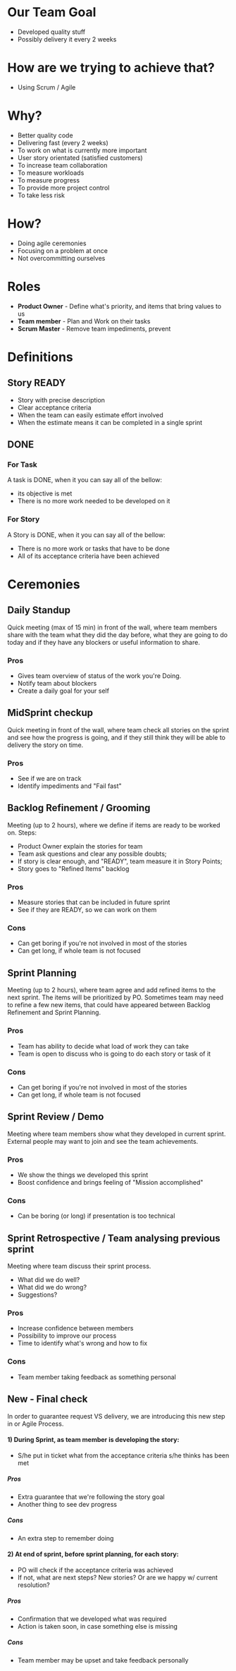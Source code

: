 # Our Team Goal
- Developed quality stuff
- Possibly delivery it every 2 weeks

# How are we trying to achieve that?
- Using Scrum / Agile

# Why?
- Better quality code
- Delivering fast (every 2 weeks)
- To work on what is currently more important
- User story orientated (satisfied customers)
- To increase team collaboration
- To measure workloads
- To measure progress
- To provide more project control
- To take less risk

# How?
- Doing agile ceremonies
- Focusing on a problem at once
- Not overcommitting ourselves

# Roles
- **Product Owner** - Define what's priority, and items that bring values to us
- **Team member** - Plan and Work on their tasks
- **Scrum Master** - Remove team impediments, prevent

# Definitions

## Story READY
- Story with precise description
- Clear acceptance criteria
- When the team can easily estimate effort involved
- When the estimate means it can be completed in a single sprint

## DONE

### For Task
A task is DONE, when it you can say all of the bellow:
- its objective is met
- There is no more work needed to be developed on it

### For Story
A Story is DONE, when it you can say all of the bellow:
- There is no more work or tasks that have to be done
- All of its acceptance criteria have been achieved


# Ceremonies

## Daily Standup
Quick meeting (max of 15 min) in front of the wall, where team members share with the team what they did the day before, what they are going to do today and if they have any blockers or useful information to share.

### Pros
- Gives team overview of status of the work you're Doing.
- Notify team about blockers
- Create a daily goal for your self

## MidSprint checkup
Quick meeting in front of the wall, where team check all stories on the sprint and see how the progress is going, and if they still think they will be able to delivery the story on time.

### Pros
- See if we are on track
- Identify impediments and "Fail fast"


## Backlog Refinement / Grooming
Meeting (up to 2 hours), where we define if items are ready to be worked on. Steps:

- Product Owner explain the stories for team
- Team ask questions and clear any possible doubts;
- If story is clear enough, and "READY", team measure it in Story Points;
- Story goes to "Refined Items" backlog


### Pros
- Measure stories that can be included in future sprint
- See if they are READY, so we can work on them

### Cons
- Can get boring if you're not involved in most of the stories
- Can get long, if whole team is not focused

## Sprint Planning
Meeting (up to 2 hours), where team agree and add refined items to the next sprint.
The items will be prioritized by PO.
Sometimes team may need to refine a few new items, that could have appeared between Backlog Refinement and Sprint Planning.

### Pros
- Team has ability to decide what load of work they can take
- Team is open to discuss who is going to do each story or task of it
### Cons
- Can get boring if you're not involved in most of the stories
- Can get long, if whole team is not focused

## Sprint Review / Demo
Meeting where team members show what they developed in current sprint. External people may want to join and see the team achievements.

### Pros
- We show the things we developed this sprint
- Boost confidence and brings feeling of "Mission accomplished"

### Cons
- Can be boring (or long) if presentation is too technical

## Sprint Retrospective / Team analysing previous sprint
Meeting where team discuss their sprint process.
- What did we do well?
- What did we do wrong?
- Suggestions?

### Pros
- Increase confidence between members
- Possibility to improve our process
- Time to identify what's wrong and how to fix

### Cons
- Team member taking feedback as something personal

## New - Final check
In order to guarantee request VS delivery, we are introducing this new step in or Agile Process.

#### 1) During Sprint, as team member is developing the story:
- S/he put in ticket what from the acceptance criteria s/he thinks has been met

##### Pros
- Extra guarantee that we're following the story goal
- Another thing to see dev progress
##### Cons
- An extra step to remember doing


#### 2) At end of sprint, before sprint planning, for each story:
- PO will check if the acceptance criteria was achieved
- If not, what are next steps? New stories? Or are we happy w/ current resolution?

##### Pros
- Confirmation that we developed what was required
- Action is taken soon, in case something else is missing

##### Cons
- Team member may be upset and take feedback personally
